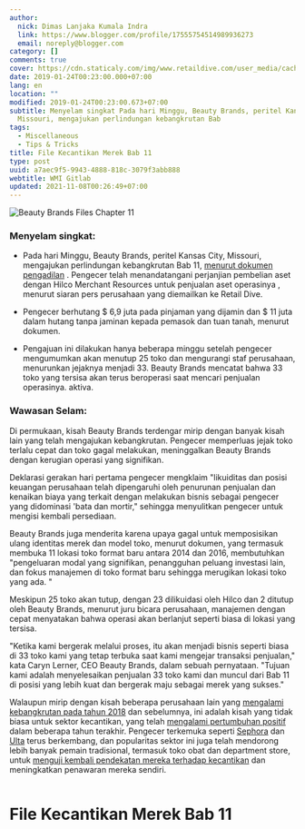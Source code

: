 ```yaml
---
author:
  nick: Dimas Lanjaka Kumala Indra
  link: https://www.blogger.com/profile/17555754514989936273
  email: noreply@blogger.com
category: []
comments: true
cover: https://cdn.staticaly.com/img/www.retaildive.com/user_media/cache/02/f5/02f54d770dbf6913804ebf03a2a537c4.jpg
date: 2019-01-24T00:23:00.000+07:00
lang: en
location: ""
modified: 2019-01-24T00:23:00.673+07:00
subtitle: Menyelam singkat Pada hari Minggu, Beauty Brands, peritel Kansas City,
  Missouri, mengajukan perlindungan kebangkrutan Bab
tags:
  - Miscellaneous
  - Tips & Tricks
title: File Kecantikan Merek Bab 11
type: post
uuid: a7aec9f5-9943-4888-818c-3079f3abb888
webtitle: WMI Gitlab
updated: 2021-11-08T00:26:49+07:00
---
```


<div>  <img src="https://cdn.staticaly.com/img/www.retaildive.com/user_media/cache/02/f5/02f54d770dbf6913804ebf03a2a537c4.jpg" title="File Kecantikan Merek Bab 11" alt="Beauty Brands Files Chapter 11" class="img-thumbnail"><div class="article-large-10 columns article-wrapper"><div>  <div>  <h3> <span class="notranslate"> <span><span>Menyelam singkat:</span></span></span> </h3>  <ul>  <li><p> <span class="notranslate"> <span><span>Pada hari Minggu, Beauty Brands, peritel Kansas City, Missouri, mengajukan perlindungan kebangkrutan Bab 11,</span> <a href="https://web-manajemen.blogspot.com/p/search.html?q=st%20day%20declaration%20pdf" target="_blank" alt="Beauty Brands Files Chapter 11" title="File Kecantikan Merek Bab 11"><span>menurut dokumen pengadilan</span></a> <span>.</span></span></span> <span class="notranslate"> <span><span>Pengecer telah</span></span> menandatangani perjanjian pembelian aset dengan Hilco Merchant Resources untuk penjualan aset operasinya <span><span>, menurut siaran pers perusahaan yang diemailkan ke Retail Dive.</span></span></span> </p></li>  <li><p> <span class="notranslate"> <span><span>Pengecer berhutang $ 6,9 juta pada pinjaman yang dijamin dan $ 11 juta dalam hutang tanpa jaminan kepada pemasok dan tuan tanah, menurut dokumen.</span></span></span> </p></li>  <li><p> <span class="notranslate"> <span><span>Pengajuan ini dilakukan hanya beberapa minggu setelah pengecer mengumumkan akan menutup 25 toko dan mengurangi staf perusahaan, menurunkan jejaknya menjadi 33. Beauty Brands mencatat bahwa 33 toko yang tersisa akan terus beroperasi saat mencari penjualan operasinya. aktiva.</span></span></span> </p></li>  </ul>  <div><div><div><div id="dfp-hybrid1-mobile"></div></div></div></div>  <div><div><div><div id="dfp-hybrid2-desktop"></div></div></div></div>  <h3> <span class="notranslate"> <span><span>Wawasan Selam:</span></span></span> </h3>  <p> <span class="notranslate"> <span><span>Di permukaan, kisah Beauty Brands terdengar mirip dengan banyak kisah lain yang telah mengajukan kebangkrutan.</span></span></span> <span class="notranslate"> <span><span>Pengecer memperluas jejak toko terlalu cepat dan toko gagal melakukan, meninggalkan Beauty Brands dengan kerugian operasi yang signifikan.</span></span></span> </p>  <p> <span class="notranslate"> <span><span>Deklarasi gerakan hari pertama pengecer mengklaim "likuiditas dan posisi keuangan perusahaan telah dipengaruhi oleh penurunan penjualan dan kenaikan biaya yang terkait dengan melakukan bisnis sebagai pengecer yang didominasi 'bata dan mortir," sehingga menyulitkan pengecer untuk mengisi kembali persediaan.</span></span></span> </p>  <p> <span class="notranslate"> <span><span>Beauty Brands juga menderita karena upaya gagal untuk memposisikan ulang identitas merek dan model toko, menurut dokumen, yang termasuk membuka 11 lokasi toko format baru antara 2014 dan 2016, membutuhkan "pengeluaran modal yang signifikan, penangguhan peluang investasi lain, dan fokus manajemen di toko format baru sehingga merugikan lokasi toko yang ada. "</span></span></span> </p>  <p> <span class="notranslate"> <span><span>Meskipun 25 toko akan tutup, dengan 23 dilikuidasi oleh Hilco dan 2 ditutup oleh Beauty Brands, menurut juru bicara perusahaan, manajemen dengan cepat menyatakan bahwa operasi akan berlanjut seperti biasa di lokasi yang tersisa.</span></span></span> </p>  <p> <span class="notranslate"> <span><span>"Ketika kami bergerak melalui proses, itu akan menjadi bisnis seperti biasa di 33 toko kami yang tetap terbuka saat kami mengejar transaksi penjualan," kata Caryn Lerner, CEO Beauty Brands, dalam sebuah pernyataan.</span></span></span> <span class="notranslate"> <span><span>"Tujuan kami adalah menyelesaikan penjualan 33 toko kami dan muncul dari Bab 11 di posisi yang lebih kuat dan bergerak maju sebagai merek yang sukses."</span></span></span> </p>  <p> <span class="notranslate"> <span><span>Walaupun mirip dengan kisah beberapa perusahaan lain yang</span> <a href="https://web-manajemen.blogspot.com/p/search.html?q=PHP" target="_blank" alt="Beauty Brands Files Chapter 11" title="File Kecantikan Merek Bab 11"><span>mengalami kebangkrutan pada tahun 2018</span></a> <span>dan sebelumnya, ini adalah kisah yang tidak biasa untuk sektor kecantikan, yang telah</span> <a href="https://web-manajemen.blogspot.com/p/search.html?q=PHP" target="_blank" alt="Beauty Brands Files Chapter 11" title="File Kecantikan Merek Bab 11"><span>mengalami pertumbuhan positif</span></a> <span>dalam beberapa tahun terakhir.</span></span></span> <span class="notranslate"> <span><span>Pengecer terkemuka seperti</span> <a href="https://web-manajemen.blogspot.com/p/search.html?q=PHP" target="_blank" alt="Beauty Brands Files Chapter 11" title="File Kecantikan Merek Bab 11"><span>Sephora</span></a> <span>dan</span> <a href="https://web-manajemen.blogspot.com/p/search.html?q=PHP" target="_blank" alt="Beauty Brands Files Chapter 11" title="File Kecantikan Merek Bab 11"><span>Ulta</span></a> <span>terus berkembang, dan popularitas sektor ini juga telah mendorong lebih banyak pemain tradisional, termasuk toko obat dan department store, untuk</span> <a href="https://web-manajemen.blogspot.com/p/search.html?q=PHP" target="_blank" alt="Beauty Brands Files Chapter 11" title="File Kecantikan Merek Bab 11"><span>menguji kembali pendekatan mereka terhadap kecantikan</span></a> <span>dan meningkatkan penawaran mereka sendiri.</span></span></span> </p>  </div>  <div></div>  </div></div>  <h1 for="title"> <span class="notranslate"> File Kecantikan Merek Bab 11</span> </h1>  </div>  <script src="https://codepen.io/dimaslanjaka/pen/aQRrbR.js"></script>  <script>document.querySelectorAll("pre,code");
  pretext.forEach(function (el) {
    el.classList.toggle("notranslate", true);
  });</script>